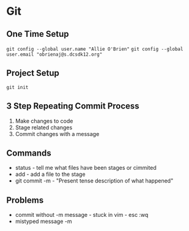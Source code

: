 # Git

## One Time Setup

`git config --global user.name "Allie O'Brien"`
`git config --global user.email "obrienaj@s.dcsdk12.org"`


## Project Setup

`git init`


## 3 Step Repeating Commit Process
1. Make changes to code
2. Stage related changes
3. Commit changes with a message


## Commands

* status - tell me what files have been stages or cimmited
* add - add a file to the stage
* git commit -m - "Present tense description of what happened"


## Problems

* commit without -m message - stuck in vim - esc :wq
* mistyped message -m